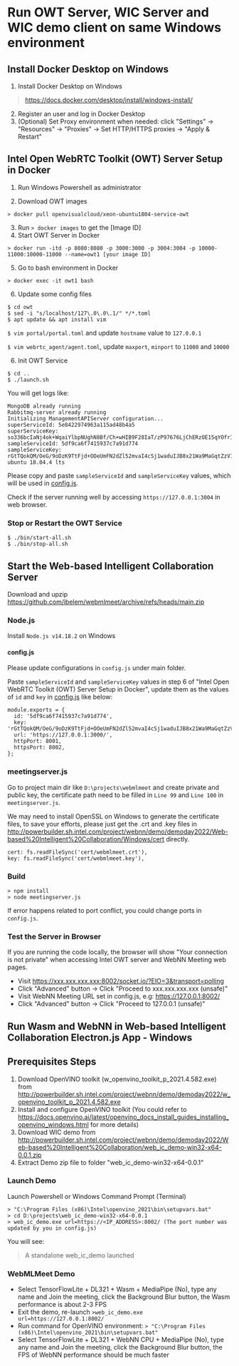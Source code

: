 # Run OWT Server, WIC Server and WIC demo client on same Windows environment

## Install Docker Desktop on Windows

1. Install Docker Desktop on Windows
> https://docs.docker.com/desktop/install/windows-install/

2. Register an user and log in Docker Desktop
3. (Optional) Set Proxy environment when needed: click "Settings" -> "Resources" -> "Proxies" -> Set HTTP/HTTPS proxies -> "Apply & Restart"

## Intel Open WebRTC Toolkit (OWT) Server Setup in Docker

1. Run Windows Powershell as administrator

2. Download OWT images

`> docker pull openvisualcloud/xeon-ubuntu1804-service-owt`

3. Run `> docker images` to get the [Image ID]
4. Start OWT Server in Docker 
   
`> docker run -itd -p 8080:8080 -p 3000:3000 -p 3004:3004 -p 10000-11000:10000-11000 --name=owt1 [your image ID]`

5. Go to bash environment in Docker

`> docker exec -it owt1 bash`

6. Update some config files

```
$ cd owt
$ sed -i "s/localhost/127\.0\.0\.1/" */*.toml
$ apt update && apt install vim
```

`$ vim portal/portal.toml` and update `hostname` value to `127.0.0.1`

`$ vim webrtc_agent/agent.toml`, update `maxport`, `minport` to `11000` and `10000`

6. Init OWT Service 

```
$ cd ..
$ ./launch.sh
```

You will get logs like:

```
MongoDB already running
Rabbitmq-server already running
Initializing ManagementAPIServer configuration...
superServiceId: 5e8422974963a115ad48b4a5
superServiceKey: so336bcIaNj4ok+WqaiYlbpNUghN8Bf/Ch+wHIB9F28IaT/zP97676LjChERzOE15qYOfrICVkffVDRbE/XqIYfdMTJKZOPuy5dWlHeIG3wGefbWoFntMecd8XrFSU9rZWUb/x6g+lnlctfYKgOK8V1QKuPS1Uk/6mzmkGwAet8=
sampleServiceId: 5df9ca6f7415937c7a91d774
sampleServiceKey: rGtTQokQM/OeG/9oDzK9TtFjd+OOeUmFN2dZl52mvaI4cSj1waduIJB8x21Wa9MaGqtZzV1KTWBvr7heBIgSjQjQyeBWI0RFzCTSyhFtd9jmZ994xE50Gkmb2zxkQYALef8oj8do3gT/cWfOfgq1zPooCkRtbMK1xm44Avduyj4=
ubuntu 18.04.4 lts
```
Please copy and paste `sampleServiceId` and `sampleServiceKey` values, which will be used in [config.js](../config.js).

Check if the server running well by accessing `https://127.0.0.1:3004` in web browser.


### Stop or Restart the OWT Service
   
```
$ ./bin/start-all.sh
$ ./bin/stop-all.sh
```

## Start the Web-based Intelligent Collaboration Server

Download and upzip https://github.com/ibelem/webmlmeet/archive/refs/heads/main.zip

### Node.js

Install `Node.js v14.18.2` on Windows

#### config.js

Please update configurations in `config.js` under main folder.

Paste `sampleServiceId` and `sampleServiceKey` values in step 6 of "Intel Open WebRTC Toolkit (OWT) Server Setup in Docker", update them as the values of `id` and `key` in [config.js](../config.js) like below:

```
module.exports = {
  id: '5df9ca6f7415937c7a91d774',
  key: 'rGtTQokQM/OeG/9oDzK9TtFjd+OOeUmFN2dZl52mvaI4cSj1waduIJB8x21Wa9MaGqtZzV1KTWBvr7heBIgSjQjQyeBWI0RFzCTSyhFtd9jmZ994xE50Gkmb2zxkQYALef8oj8do3gT/cWfOfgq1zPooCkRtbMK1xm44Avduyj4=',
  url: 'https://127.0.0.1:3000/',
  httpPort: 8001,
  httpsPort: 8002,
};
```

### meetingserver.js

Go to project main dir like `D:\projects\webmlmeet` and create private and public key, the certificate path need to be filled in `Line 99` and `Line 100` in `meetingserver.js`.

We may need to install OpenSSL on Windows to generate the certificate files, to save your efforts, please just get the .crt and .key files in http://powerbuilder.sh.intel.com/project/webnn/demo/demoday2022/Web-based%20Intelligent%20Collaboration/Windows/cert directly.


```
cert: fs.readFileSync('cert/webmlmeet.crt'),
key: fs.readFileSync('cert/webmlmeet.key'),
```

### Build

```
> npm install
> node meetingserver.js 
```

If error happens related to port conflict, you could change ports in `config.js`.


### Test the Server in Browser

If you are running the code locally, the browser will show "Your connection is not private" when accessing Intel OWT server and WebNN Meeting web pages.

- Visit https://xxx.xxx.xxx.xxx:8002/socket.io/?EIO=3&transport=polling
- Click "Advanced" button -> Click "Proceed to xxx.xxx.xxx.xxx (unsafe)"
- Visit WebNN Meeting URL set in config.js, e.g: https://127.0.0.1:8002/
- Click "Advanced" button -> Click "Proceed to 127.0.0.1 (unsafe)"

## Run Wasm and WebNN in Web-based Intelligent Collaboration Electron.js App - Windows

## Prerequisites Steps

1. Download OpenVINO toolkit (w_openvino_toolkit_p_2021.4.582.exe) from http://powerbuilder.sh.intel.com/project/webnn/demo/demoday2022/w_openvino_toolkit_p_2021.4.582.exe
2. Install and configure OpenVINO toolkit (You could refer to https://docs.openvino.ai/latest/openvino_docs_install_guides_installing_openvino_windows.html for more details)
3. Download WIC demo from http://powerbuilder.sh.intel.com/project/webnn/demo/demoday2022/Web-based%20Intelligent%20Collaboration/web_ic_demo-win32-x64-0.0.1.zip
3. Extract Demo zip file to folder "web_ic_demo-win32-x64-0.0.1"

### Launch Demo

Launch Powershell or Windows Command Prompt (Terminal)

```
> "C:\Program Files (x86)\Intel\openvino_2021\bin\setupvars.bat"
> cd D:\projects\web_ic_demo-win32-x64-0.0.1 
> web_ic_demo.exe url=https://<IP_ADDRESS>:8002/ (The port number was updated by you in config.js)
```

You will see:

> A standalone web_ic_demo launched

### WebMLMeet Demo

- Select TensorFlowLite + DL321 + Wasm + MediaPipe (No), type any name and Join the meeting, click the Background Blur button, the Wasm performance is about 2-3 FPS
- Exit the demo, re-launch `>web_ic_demo.exe url=https://127.0.0.1:8002/`
- Run command for OpenVINO environment: `> "C:\Program Files (x86)\Intel\openvino_2021\bin\setupvars.bat"`
- Select TensorFlowLite + DL321 + WebNN CPU + MediaPipe (No), type any name and Join the meeting, click the Background Blur button, the FPS of WebNN performance should be much faster